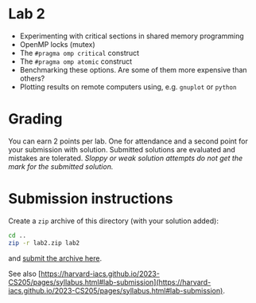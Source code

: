 # Lab 2

* Experimenting with critical sections in shared memory programming
* OpenMP locks (mutex)
* The `#pragma omp critical` construct
* The `#pragma omp atomic` construct
* Benchmarking these options.  Are some of them more expensive than others?
* Plotting results on remote computers using, e.g. `gnuplot` or `python`

# Grading

You can earn 2 points per lab.  One for attendance and a second point for your
submission with solution.  Submitted solutions are evaluated and mistakes are
tolerated.  _Sloppy or weak solution attempts do not get the mark for the
submitted solution._


# Submission instructions

Create a `zip` archive of this directory (with your solution added):

```bash
cd ..
zip -r lab2.zip lab2
```

and [submit the archive here][canvas].

See also
[https://harvard-iacs.github.io/2023-CS205/pages/syllabus.html#lab-submission](https://harvard-iacs.github.io/2023-CS205/pages/syllabus.html#lab-submission).


[canvas]:https://canvas.harvard.edu/courses/113711/assignments/656966
